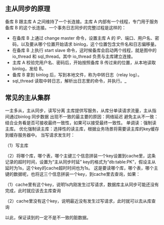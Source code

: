 ## 主从同步的原理
备库 B 跟主库 A 之间维持了一个长连接。主库 A 内部有一个线程，专门用于服务备库 B 的这个长连接。一个事务日志同步的完整过程是这样的：
- 在备库 B 上通过 change master 命令，设置主库 A 的 IP、端口、用户名、密码，以及要从哪个位置开始请求 binlog，这个位置包含文件名和日志偏移量。
- 在备库 B 上执行 start slave 命令，这时候备库会启动两个线程，就是图中的 io_thread 和 sql_thread。其中 io_thread 负责与主库建立连接。
- 主库 A 校验完用户名、密码后，开始按照备库 B 传过来的位置，从本地读取 binlog，发给 B。
- 备库 B 拿到 binlog 后，写到本地文件，称为中转日志（relay log）。
- sql_thread 读取中转日志，解析出日志里的命令，并执行。_
## 常见的主从集群
一主多从，主从同步，读写分离
主库提供写服务，从库分单读请求流量，主从指间通过binlog 同步数据
出现不一致的最主要的原因：网络延迟
避免主从不一致：
结合业务看是否可接收最终一致性，如果可以接受最终一致性。
单调读：强制读主库。
优化强制读主库：选择性的读主库，根据业务场景将需要读主库的key缓存到缓存服务器中。
当写请求发生时：

（1）写主库

（2）将哪个库，哪个表，哪个主键三个信息拼装一个key设置到cache里，这条记录的超时时间，设置为“主从同步时延”
key的格式为“db:table:PK”，假设主从延时为1s，这个key的cache超时时间也为1s。
这是要读哪个库，哪个表，哪个主键的数据呢，也将这三个信息拼装一个key，到cache里去查询，如果：

（1）cache里有这个key，说明1s内刚发生过写请求，数据库主从同步可能还没有完成，此时就应该去主库查询

（2）cache里没有这个key，说明最近没有发生过写请求，此时就可以去从库查询

以此，保证读到的一定不是不一致的脏数据。
